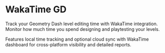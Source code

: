 # WakaTime GD

Track your Geometry Dash level editing time with WakaTime integration. Monitor how much time you spend designing and playtesting your levels.

Features local time tracking and optional cloud sync with WakaTime dashboard for cross-platform visibility and detailed reports.